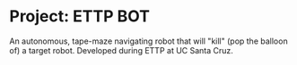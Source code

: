 # Project: ETTP BOT
An autonomous, tape-maze navigating robot that will "kill" (pop the balloon of) a target robot. Developed during ETTP at UC Santa Cruz.
